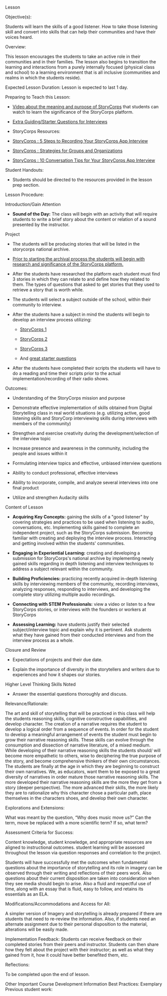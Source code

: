

 Lesson 

 Objective(s):

Students will learn the skills of a good listener. How to take those listening skill and convert into skills that can help their communities and have their voices heard.

 Overview:

This lesson encourages the students to take an active role in their communities and in their families. The lesson also begins to transition the learning and interactions from a purely internally focused (physical class and school) to a learning environment that is all inclusive (communities and realms in which the students reside).

 Expected Lesson Duration: 
Lesson is expected to last 1 day.

 Preparing to Teach this Lesson:
-	[Video about the meaning and purpose of StoryCorps](https://youtu.be/KGCD1XR0WPk) that students can watch to learn the significance of the StoryCorps platform.

- [Extra Guiding/Starter Questions for Interviews](https://docs.google.com/document/d/1jMcyQth9pD17s6nKkgQJIxs1My7M9GnDOtftTZZ0eKs/edit#heading=h.rw8o65icddij)

- StoryCorps Resources:
- [StoryCorps : 5 Steps to Recording Your StoryCorps App Interview](https://drive.google.com/file/d/13LYGB400DbW6V-uHyFy4qsp8Kis5jvTdS0Hd3bPfZM4ifAkc4wEGqMGMLNXC6j2d_O6UUnsxJCqE--wv/view) 

- [StoryCorps : Strategies for Groups and Organizations ](https://drive.google.com/file/d/1uIEUafkr8_tnfSXX_kTy963XtpsybmjCLguriQbvO60w6rpS8EGZfbSoZBcqlKQfGLEPhHPKuVITAQO1/view) 

- [StoryCorps : 10 Conversation Tips for Your StoryCorps App Interview ](https://drive.google.com/file/d/1DjMHhobxyOzKLhKdaZlEaqWlaISQNz_t30xXWedqZQ5TWcvMwANrdioBM8ljvHTnotOC2pn4eMvwuKAK/view) 

 Student Handouts:
- Students should be directed to the resources provided in the lesson prep section.

 Lesson Procedure:

 Introduction/Gain Attention
-  **Sound of the Day:** The class will begin with an activity that will require students to write a brief story about the content or relation of a sound presented by the instructor.

 Project
-   The students will be producing stories that will be listed in the storycorps national archive.
    
-   [Prior to starting the archival process the students will begin with research and significance of the StoryCorps platform.](https://youtu.be/KGCD1XR0WPk)
    
-   After the students have researched the platform each student must find 3 stories in which they can relate to and define how they related to them. The types of questions that asked to get stories that they used to retrieve a story that is worth while.
    
-   The students will select a subject outside of the school, within their community to interview.
    
-   After the students have a subject in mind the students will begin to develop an interview process utilizing:
    

	-   [StoryCorps 1](https://drive.google.com/file/d/13LYGB400DbW6V-uHyFy4qsp8Kis5jvTdS0Hd3bPfZM4ifAkc4wEGqMGMLNXC6j2d_O6UUnsxJCqE--wv/view?usp=sharing)
    
	-   [StoryCorps 2](https://drive.google.com/open?id=1uIEUafkr8_tnfSXX_kTy963XtpsybmjCLguriQbvO60w6rpS8EGZfbSoZBcqlKQfGLEPhHPKuVITAQO1)
    
	-   [StoryCorps 3](https://drive.google.com/open?id=1DjMHhobxyOzKLhKdaZlEaqWlaISQNz_t30xXWedqZQ5TWcvMwANrdioBM8ljvHTnotOC2pn4eMvwuKAK)
    
	-   And [great starter questions](https://drive.google.com/open?id=1jMcyQth9pD17s6nKkgQJIxs1My7M9GnDOtftTZZ0eKs)
    

-   After the students have completed their scripts the students will have to do a reading and time their scripts prior to the actual implementation/recording of their radio shows.

 Outcomes:
-   Understanding of the StoryCorps mission and purpose
    
-   Demonstrate effective implementation of skills obtained from Digital Storytelling class in real world situations (e.g. utilizing active, good listening skills and StoryCorp interviewing skills during interviews with members of the community)
    
-   Strengthen and exercise creativity during the development/selection of the interview topic
    
-   Increase presence and awareness in the community, including the people and issues within it
    
-   Formulating interview topics and effective, unbiased interview questions
    
-   Ability to conduct professional, effective interviews
    
-   Ability to incorporate, compile, and analyze several interviews into one final product
    
-   Utilize and strengthen Audacity skills

 
  Content of Lesson

- **Acquiring Key Concepts:** gaining the skills of a "good listener" by covering strategies and practices to be used when listening to audio, conversations, etc. Implementing skills gained to complete an independent project, such as the StoryCorps submission. Becoming familiar with creating and deploying the interview process. Interacting and getting involved within the students' communities. 


- **Engaging in Experiential Learning:** creating and developing a submission for StoryCorps's national archive by implementing newly gained skills regarding in depth listening and interview techniques to address a subject relevant within the community.

- **Building Proficiencies:** practicing recently acquired in-depth listening skills by interviewing members of the community, recording interviews, analyzing responses, responding to interviews, and developing the complete story utilizing multiple audio recordings.


- **Connecting with STEM Professionals:** view a video or listen to a few StoryCorps stories, or interviews with the founders or workers at StoryCorps

- **Assessing Learning:** have students justify their selected subject/interview topic and explain why it is pertinent. Ask students what they have gained from their conducted interviews and from the interview process as a whole.


 Closure and Review
    

-   Expectations of projects and their due date.
    
-   Explain the importance of diversity in the storytellers and writers due to experiences and how it shapes our stories.
    

 Higher Level Thinking Skills Noted
    

-   Answer the essential questions thoroughly and discuss.

    

 Relevance/Rationale:

The art and skill of storytelling that will be practiced in this class will help the students reasoning skills, cognitive constructive capabilities, and develop character. The creation of a narrative requires the student to develop a logical order from a sequence of events. In order for the student to develop a meaningful arrangement of events the student must begin to grow their narrative reasoning skills. These skills can evolve through the consumption and dissection of narrative literature, of a mixed medium. While developing of their narrative reasoning skills the students should/ will become more empathetic to others, wise to deciphering the true purpose of the story, and become comprehensive thinkers of their own circumstances. The students are finally at the age in which they are beginning to construct their own narratives. We, as educators, want them to be exposed to a great diversity of narratives in order mature those narrative reasoning skills. The more developed their narrative reasoning skills are the more they get from a story (deeper perspective). The more advanced their skills, the more likely they are to rationalize why this character chose a particular path, place themselves in the characters shoes, and develop their own character.

  

 Explorations and Extensions:

What was meant by the question, “Why does music move us?” Can the term, move be replaced with a more scientific term? If so, what term?

 Assessment Criteria for Success:

Content knowledge, student knowledge, and appropriate resources are aligned to instructional outcomes. student learning will be assessed throughout the lesson via question responses and correlation to the project.

Students will have successfully met the outcomes when fundamental questions about the importance of storytelling and its role in imagery can be observed through their writing and reflections of their peers work. Also questions about their current disposition are taken into consideration when they see media should begin to arise. Also a fluid and respectful use of time, along with an essay that is fluid, easy to follow, and retains its essentials as an ELA.

  

 Modifications/Accommodations and Access for All:

A simpler version of Imagery and storytelling is already prepared if there are students that need to re-review the information. Also, if students need an alternate assignment due to their personal disposition to the material, alterations will be easily made.

 Implementation Feedback: 
Students can receive feedback on their completed stories from their peers and instructor. Students can then share how they felt about the project with their instructor; as well as what they gained from it, how it could have better benefited them, etc.

 Reflections:

To be completed upon the end of lesson.


 Other Important Course Development Information
 Best Practices:
Exemplary Previous student work: 
